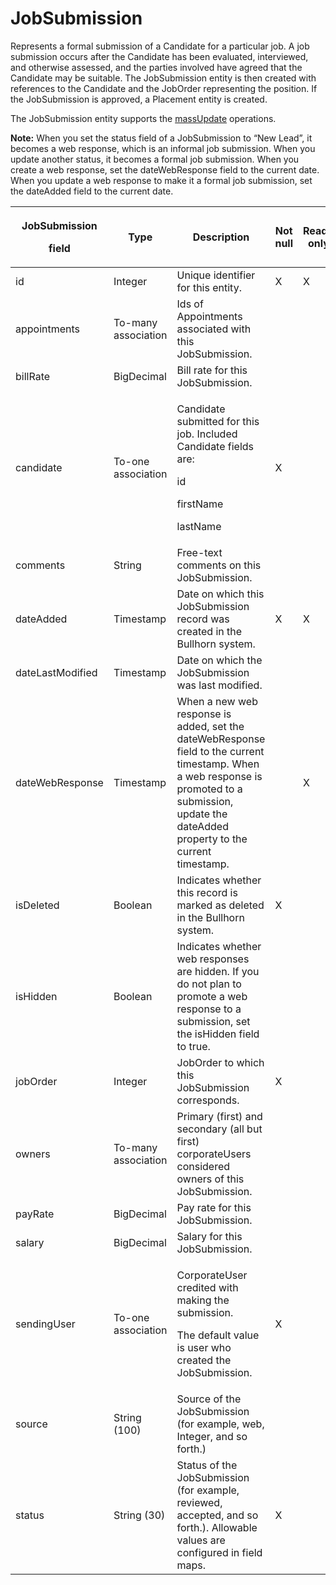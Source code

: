 # JobSubmission

Represents a formal submission of a Candidate for a particular job. A job submission occurs after the Candidate has been evaluated, interviewed, and otherwise assessed, and the parties involved have agreed that the Candidate may be suitable. The JobSubmission entity is then created with references to the Candidate and the JobOrder representing the position. If the JobSubmission is approved, a Placement entity is created.

The JobSubmission entity supports the [massUpdate](#get-massupdate) operations.

**Note:** When you set the status field of a JobSubmission to “New Lead”, it becomes a web response, which is an informal job submission. When you update another status, it becomes a formal job submission. When you create a web response, set the dateWebResponse field to the current date. When you update a web response to make it a formal job submission, set the dateAdded field to the current date.

<table>
<thead>
<tr class="header">
<th><p><strong>JobSubmission</strong></p>
<p><strong>field</strong></p></th>
<th><strong>Type</strong></th>
<th><strong>Description</strong></th>
<th><strong>Not null</strong></th>
<th><strong>Read-only</strong></th>
</tr>
</thead>
<tbody>
<tr class="odd">
<td>id</td>
<td>Integer</td>
<td>Unique identifier for this entity.</td>
<td>X</td>
<td>X</td>
</tr>
<tr class="even">
<td>appointments</td>
<td>To-many association</td>
<td>Ids of Appointments associated with this JobSubmission.</td>
<td></td>
<td></td>
</tr>
<tr class="odd">
<td>billRate</td>
<td>BigDecimal</td>
<td>Bill rate for this JobSubmission.</td>
<td></td>
<td></td>
</tr>
<tr class="even">
<td>candidate</td>
<td>To-one association</td>
<td><p>Candidate submitted for this job. Included Candidate fields are:</p>
<p>id</p>
<p>firstName</p>
<p>lastName</p></td>
<td>X</td>
<td> </td>
</tr>
<tr class="odd">
<td>comments</td>
<td>String</td>
<td>Free-text comments on this JobSubmission.</td>
<td></td>
<td></td>
</tr>
<tr class="even">
<td>dateAdded</td>
<td>Timestamp</td>
<td>Date on which this JobSubmission record was created in the Bullhorn system.</td>
<td>X</td>
<td>X</td>
</tr>
<tr class="odd">
<td>dateLastModified</td>
<td>Timestamp</td>
<td>Date on which the JobSubmission was last modified.</td>
<td></td>
<td></td>
</tr>
<tr class="even">
<td>dateWebResponse</td>
<td>Timestamp</td>
<td>When a new web response is added, set the dateWebResponse field to the current timestamp. When a web response is promoted to a submission, update the dateAdded property to the current timestamp.</td>
<td> </td>
<td>X</td>
</tr>
<tr class="odd">
<td>isDeleted</td>
<td>Boolean</td>
<td>Indicates whether this record is marked as deleted in the Bullhorn system.</td>
<td>X</td>
<td> </td>
</tr>
<tr class="even">
<td>isHidden</td>
<td>Boolean</td>
<td>Indicates whether web responses are hidden. If you do not plan to promote a web response to a submission, set the isHidden field to true.</td>
<td> </td>
<td> </td>
</tr>
<tr class="odd">
<td>jobOrder</td>
<td>Integer</td>
<td>JobOrder to which this JobSubmission corresponds.</td>
<td>X</td>
<td> </td>
</tr>
<tr class="even">
<td>owners</td>
<td>To-many association</td>
<td>Primary (first) and secondary (all but first) corporateUsers considered owners of this JobSubmission.</td>
<td></td>
<td></td>
</tr>
<tr class="odd">
<td>payRate</td>
<td>BigDecimal</td>
<td>Pay rate for this JobSubmission.</td>
<td></td>
<td></td>
</tr>
<tr class="even">
<td>salary</td>
<td>BigDecimal</td>
<td>Salary for this JobSubmission.</td>
<td></td>
<td></td>
</tr>
<tr class="odd">
<td>sendingUser</td>
<td>To-one association</td>
<td><p>CorporateUser credited with making the submission.</p>
<p>The default value is user who created the JobSubmission.</p></td>
<td>X</td>
<td> </td>
</tr>
<tr class="even">
<td>source</td>
<td>String (100)</td>
<td>Source of the JobSubmission (for example, web, Integer, and so forth.)</td>
<td> </td>
<td> </td>
</tr>
<tr class="odd">
<td>status</td>
<td>String (30)</td>
<td>Status of the JobSubmission (for example, reviewed, accepted, and so forth.). Allowable values are configured in field maps.</td>
<td>X</td>
<td> </td>
</tr>
</tbody>
</table>